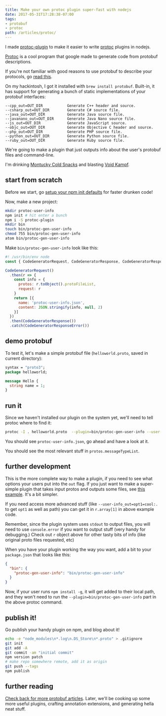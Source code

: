 ```yaml
---
title: Make your own protoc plugin super-fast with nodejs
date: 2017-05-31T17:28:38-07:00
tags:
- protobuf
- protoc
path: /articles/protoc/
---
```


I made [protoc-plugin](https://www.npmjs.com/package/protoc-plugin) to make it easier to write [protoc](https://github.com/google/protobuf) plugins in nodejs.

[Protoc](https://github.com/google/protobuf) is a cool program that google made to generate code from protobuf descriptions.

If you're not familiar with good reasons to use protobuf to describe your protocols, go [read this](http://blog.codeclimate.com/blog/2014/06/05/choose-protocol-buffers/).

On my hackintosh, I got it installed with `brew install protobuf`. Built-in, it has support for generating a bunch of static implementations of your protobuf interfaces:

```
--cpp_out=OUT_DIR           Generate C++ header and source.
--csharp_out=OUT_DIR        Generate C# source file.
--java_out=OUT_DIR          Generate Java source file.
--javanano_out=OUT_DIR      Generate Java Nano source file.
--js_out=OUT_DIR            Generate JavaScript source.
--objc_out=OUT_DIR          Generate Objective C header and source.
--php_out=OUT_DIR           Generate PHP source file.
--python_out=OUT_DIR        Generate Python source file.
--ruby_out=OUT_DIR          Generate Ruby source file.
```

We're going to make a plugin that just outputs info about the user's protobuf files and command-line.

I'm drinking [Montucky Cold Snacks](http://www.montuckycoldsnacks.com/) and blasting [Void Kampf](https://voidkampf.bandcamp.com/).

## start from scratch

Before we start, go [setup your npm init defaults](http://iamsim.me/set-your-npm-init-defaults/) for faster drunken code!

Now, make a new project:

```sh
mkdir protoc-user-info
npm init # hit enter a bunch
npm i -S protoc-plugin
mkdir bin
touch bin/protoc-gen-user-info
chmod 755 bin/protoc-gen-user-info
atom bin/protoc-gen-user-info
```

Make `bin/protoc-gen-user-info` look like this:

```js
#! /usr/bin/env node
const { CodeGeneratorRequest, CodeGeneratorResponse, CodeGeneratorResponseError } = require('protoc-plugin')

CodeGeneratorRequest()
  .then(r => {
    const info = {
      protos: r.toObject().protoFileList,
      request: r
    }
    return [{
      name: 'protoc-user-info.json',
      content: JSON.stringify(info, null, 2)
    }]
  })
  .then(CodeGeneratorResponse())
  .catch(CodeGeneratorResponseError())
```

## demo protobuf

To test it, let's make a simple protobuf file (`helloworld.proto`, saved in current directory):

```protobuf
syntax = "proto3";
package helloworld;

message Hello {
  string name = 1;
}
```

## run it

Since we haven't installed our plugin on the system yet, we'll need to tell protoc where to find it:

```sh
protoc -I . helloworld.proto  --plugin=bin/protoc-gen-user-info --user-info_out=.
```

You should see `protoc-user-info.json`, go ahead and have a look at it.

You should see the most relevant stuff in `protos.messageTypeList`.

## further development

This is the more complete way to make a plugin, if you need to see what options your users put into the `out` flag. If you just want to make a super-simple plugin that takes input protos and outputs some files, see [this example](https://github.com/konsumer/node-protoc-plugin/blob/master/example/protoc-gen-logger). It's a bit simpler.

If you need access more advanced stuff (like `--user-info_out=opt1=cool:.` to get `opt1` as well as path) you can get it in `r.array[1]` in above example code.

Remember, since the plugin system uses `stdout` to output files, you will need to use `console.error` if you want to output stuff (very handy for debugging.) Check out `r` object above for other tasty bits of info (like original proto files requested, etc)

When you have your plugin working the way you want, add a bit to your `package.json` that looks like this:

```json
{
  "bin": {
    "protoc-gen-user-info": "bin/protoc-gen-user-info"
  }
}
```

Now, if your user runs `npm install -g`, it will get added to their local path, and they won't need to run the `--plugin=bin/protoc-gen-user-info` part in the above protoc command.

## publish it!

Go publish your handy plugin on npm, and blog about it!

```sh
echo -e "node_modules\n*.log\n.DS_Store\n*.proto" > .gitignore
git init
git add -A
git commit -am "initial commit"
npm version patch
# make repo somewhere remote, add it as origin
git push --tags
npm publish
```

## further reading

[Check back for more protobuf articles](http://blog.jetboystudio.com/tags/#protobuf). Later, we'll be cooking up some more useful plugins, crafting annotation extensions, and generating hella neat stuff.
